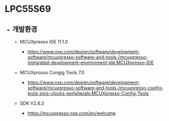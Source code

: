 # LPC55S69

* ## 개발환경 
  * MCUXpresso IDE 11.1.0
    * https://www.nxp.com/design/software/development-software/mcuxpresso-software-and-tools-/mcuxpresso-integrated-development-environment-ide:MCUXpresso-IDE
  
  * MCUXprosso Congig Tools 7.0
    * https://www.nxp.com/design/software/development-software/mcuxpresso-software-and-tools-/mcuxpresso-config-tools-pins-clocks-peripherals:MCUXpresso-Config-Tools
    
  * SDK V2.8.2
    * https://mcuxpresso.nxp.com/en/welcome
